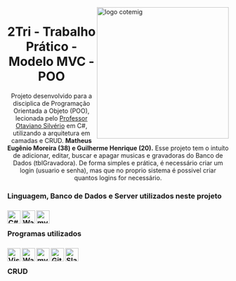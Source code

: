 <a href="https://cotemig.com.br/">
  <img align="right" alt="logo cotemig" width= "300px" src="https://www.assespro-mg.org.br/wp-content/uploads/2018/05/Cotemig-Associados.png" />
</a>
<h1 align="center">2Tri - Trabalho Prático - Modelo MVC - POO</h1> 
<p align="center">Projeto desenvolvido para a disciplica de Programação Orientada a Objeto (POO), lecionada pelo <a href="https://github.com/otavianocotemig">Professor Otaviano Silvério</a> em C#, utilizando a arquitetura em camadas e CRUD. <strong>Matheus Eugênio Moreira (38) e Guilherme Henrique (20).</strong> Esse projeto tem o intuíto de adicionar, editar, buscar e apagar musicas e gravadoras do Banco de Dados (tblGravadora). De forma simples e prática, é necessário criar um login (usuario e senha), mas que no proprio sistema é possivel criar quantos logins for necessário.</p>
<h3>Linguagem, Banco de Dados e Server utilizados neste projeto<h3/>

<a href="https://docs.microsoft.com/en-us/dotnet/csharp/">
  <img align="left" alt="C#" width="30px" src="https://upload.wikimedia.org/wikipedia/commons/7/7a/C_Sharp_logo.svg" />
</a>

<a href="https://www.wampserver.com/en/">
  <img align="left" alt="Wampserver" width="30px" src="https://img1.gratispng.com/20180910/tjs/kisspng-wampserver-web-server-computer-servers-xampp-file-wampserver-logo-svg-wikimedia-commons-5b972ac8ec8e70.7459369615366335449689.jpg" />
</a>

<a href="https://www.mysql.com/">
  <img align="left" alt="mysql" width="30px" color="white" src="https://miro.medium.com/max/1200/1*DZyivhX9QpnKxovKyQjZEw.png" />
</a>
<br/>

<h3>Programas utilizados<h3/>


<a href="https://visualstudio.microsoft.com/vs/enterprise/">
  <img align="left" alt="Visual Studio" width="30px" src="https://visualstudio.microsoft.com/wp-content/uploads/2019/02/VSWinIcon_100x.png" />
</a>

<a href="https://www.wampserver.com/en/">
  <img align="left" alt="Wampserver" width="30px" src="https://img1.gratispng.com/20180910/tjs/kisspng-wampserver-web-server-computer-servers-xampp-file-wampserver-logo-svg-wikimedia-commons-5b972ac8ec8e70.7459369615366335449689.jpg" />
</a>

<a href="https://dev.mysql.com/downloads/workbench/">
  <img align="left" alt="mysqlWorkbench" width="30px" color="white" src="https://i.pinimg.com/originals/e9/bd/82/e9bd82cf92894a080eb23a15c246c52b.png" />
</a>

<a href="https://github.com/matheusem">
  <img align="left" alt="Github" width="30px" src="https://image.flaticon.com/icons/png/512/25/25231.png" />
</a>

<a href="https://slack.com/intl/en-br/">
  <img align="left" alt="Slack" width="30px" src="https://image.flaticon.com/icons/png/512/2762/2762451.png" />
</a>

<br/>
<h3 align="left">CRUD</h3>
